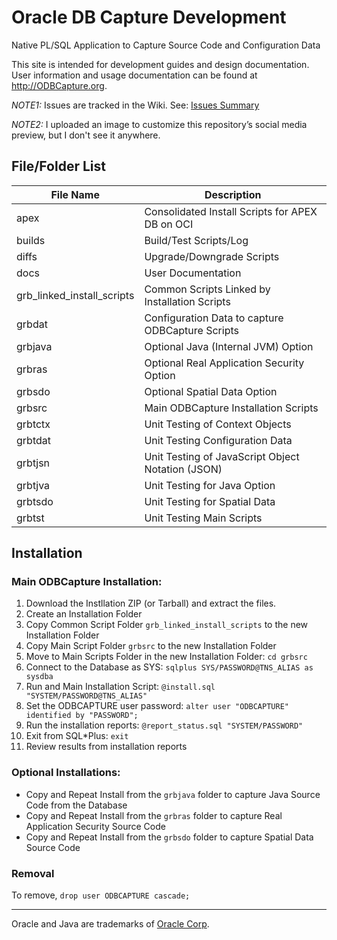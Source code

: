 # Oracle DB Capture Development

Native PL/SQL Application to Capture Source Code and Configuration Data

This site is intended for development guides and design documentation.  User information and usage documentation can be found at http://ODBCapture.org.

*NOTE1:* Issues are tracked in the Wiki.  See: [Issues Summary](https://github.com/DDieterich/ODBCapture/wiki/Z-Issues-Summary)

*NOTE2:* I uploaded an image to customize this repository’s social media preview, but I don't see it anywhere.

## File/Folder List

File Name                  | Description
---------------------------|------------
apex                       | Consolidated Install Scripts for APEX DB on OCI
builds                     | Build/Test Scripts/Log
diffs                      | Upgrade/Downgrade Scripts
docs                       | User Documentation
grb_linked_install_scripts | Common Scripts Linked by Installation Scripts
grbdat                     | Configuration Data to capture ODBCapture Scripts
grbjava                    | Optional Java (Internal JVM) Option
grbras                     | Optional Real Application Security Option
grbsdo                     | Optional Spatial Data Option
grbsrc                     | Main ODBCapture Installation Scripts
grbtctx                    | Unit Testing of Context Objects
grbtdat                    | Unit Testing Configuration Data
grbtjsn                    | Unit Testing of JavaScript Object Notation (JSON)
grbtjva                    | Unit Testing for Java Option
grbtsdo                    | Unit Testing for Spatial Data
grbtst                     | Unit Testing Main Scripts

## Installation

### Main ODBCapture Installation:

1. Download the Instllation ZIP (or Tarball) and extract the files.
2. Create an Installation Folder
3. Copy Common Script Folder `grb_linked_install_scripts` to the new Installation Folder
4. Copy Main Script Folder `grbsrc` to the new Installation Folder
5. Move to Main Scripts Folder in the new Installation Folder: `cd grbsrc`
6. Connect to the Database as SYS: `sqlplus SYS/PASSWORD@TNS_ALIAS as sysdba`
7. Run and Main Installation Script: `@install.sql "SYSTEM/PASSWORD@TNS_ALIAS"`
8. Set the ODBCAPTURE user password: `alter user "ODBCAPTURE" identified by "PASSWORD";`
9. Run the installation reports: `@report_status.sql "SYSTEM/PASSWORD"`
10. Exit from SQL*Plus: `exit`
11. Review results from installation reports

### Optional Installations:

* Copy and Repeat Install from the `grbjava` folder to capture Java Source Code from the Database
* Copy and Repeat Install from the `grbras` folder to capture Real Application Security Source Code
* Copy and Repeat Install from the `grbsdo` folder to capture Spatial Data Source Code

### Removal

To remove, `drop user ODBCAPTURE cascade;`

---
Oracle and Java are trademarks of [Oracle Corp](https://www.oracle.com/).